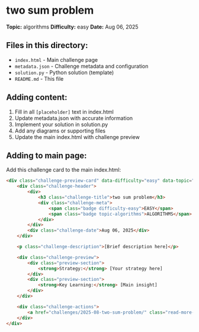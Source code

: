 # two sum problem

**Topic:** algorithms
**Difficulty:** easy
**Date:** Aug 06, 2025

## Files in this directory:
- `index.html` - Main challenge page
- `metadata.json` - Challenge metadata and configuration
- `solution.py` - Python solution (template)
- `README.md` - This file

## Adding content:
1. Fill in all `[placeholder]` text in index.html
2. Update metadata.json with accurate information
3. Implement your solution in solution.py
4. Add any diagrams or supporting files
5. Update the main index.html with challenge preview

## Adding to main page:
Add this challenge card to the main index.html:

```html
<div class="challenge-preview-card" data-difficulty="easy" data-topic="algorithms">
    <div class="challenge-header">
        <div>
            <h3 class="challenge-title">two sum problem</h3>
            <div class="challenge-meta">
                <span class="badge difficulty-easy">EASY</span>
                <span class="badge topic-algorithms">ALGORITHMS</span>
            </div>
        </div>
        <div class="challenge-date">Aug 06, 2025</div>
    </div>

    <p class="challenge-description">[Brief description here]</p>

    <div class="challenge-preview">
        <div class="preview-section">
            <strong>Strategy:</strong> [Your strategy here]
        </div>
        <div class="preview-section">
            <strong>Key Learning:</strong> [Main insight]
        </div>
    </div>

    <div class="challenge-actions">
        <a href="challenges/2025-08-two-sum-problem/" class="read-more-btn">Read Full Solution →</a>
    </div>
</div>
```
